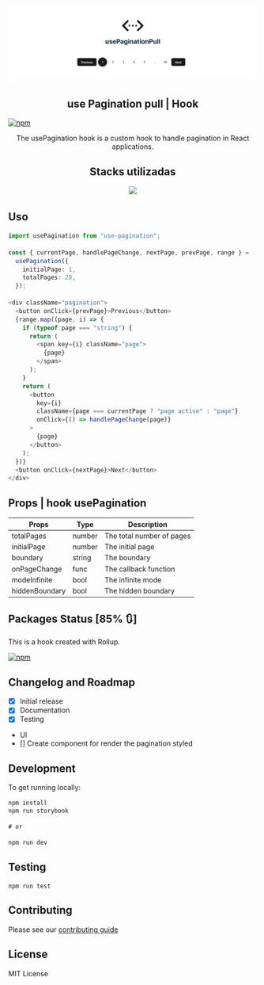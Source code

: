 <div align="center">
  <img  src="./banner.png">
</div>

<h2 align="center">use Pagination pull | Hook </h1>

[![npm](https://img.shields.io/npm/v/use-pagination-pull.svg?style=flat-square)](https://www.npmjs.com/package/use-pagination-pull)

<p align="center">
    The usePagination hook is a custom hook to handle pagination in React applications.
<p>

 <h2 align="center" id="stacks-utilizadas">Stacks utilizadas</h2>
<p align="center">
  <a href="https://skillicons.dev">
    <img src="https://skillicons.dev/icons?i=git,ts,react,figma,jest" />
  </a>
</p>

## Uso

```typescript
import usePagination from "use-pagination";

const { currentPage, handlePageChange, nextPage, prevPage, range } =
  usePagination({
    initialPage: 1,
    totalPages: 20,
  });

<div className="pagination">
  <button onClick={prevPage}>Previous</button>
  {range.map((page, i) => {
    if (typeof page === "string") {
      return (
        <span key={i} className="page">
          {page}
        </span>
      );
    }
    return (
      <button
        key={i}
        className={page === currentPage ? "page active" : "page"}
        onClick={() => handlePageChange(page)}
      >
        {page}
      </button>
    );
  })}
  <button onClick={nextPage}>Next</button>
</div>
```



## Props | hook usePagination

| Props          | Type   | Description               |
| -------------- | ------ | ------------------------- |
| totalPages     | number | The total number of pages |
| initialPage    | number | The initial page          |
| boundary       | string | The boundary              |
| onPageChange   | func   | The callback function     |
| modeInfinite   | bool   | The infinite mode         |
| hiddenBoundary | bool   | The hidden boundary       |

## Packages Status [85% 🔃]

This is a hook created with Rollup.

[![npm](https://img.shields.io/npm/v/use-pagination-pull.svg?style=flat-square)](https://www.npmjs.com/package/use-pagination-pull)

## Changelog and Roadmap 
- [X] Initial release 
- [X] Documentation
- [X] Testing
- UI
- [] Create component for render the pagination styled 


## Development

To get running locally:

```
npm install
npm run storybook

# or

npm run dev
```

## Testing

```
npm run test
```

## Contributing

Please see our [contributing guide](https://github.com/geniilsonfernandes/use-pagination/blob/main/CONTRIBUTING.md)

## License

MIT License
